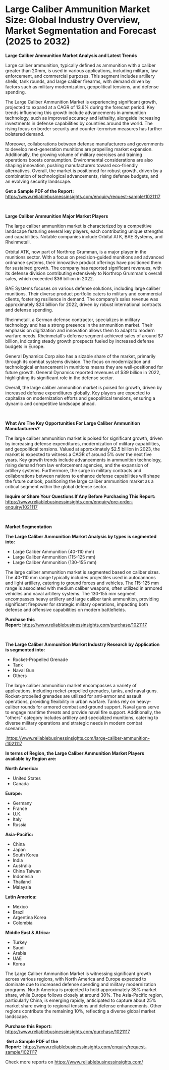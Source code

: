 <p><h1>Large Caliber Ammunition Market Size: Global Industry Overview, Market Segmentation and Forecast (2025 to 2032)</h1></p><p><strong>Large Caliber Ammunition Market Analysis and Latest Trends</strong></p>
<p><p>Large caliber ammunition, typically defined as ammunition with a caliber greater than 20mm, is used in various applications, including military, law enforcement, and commercial purposes. This segment includes artillery shells, tank rounds, and large caliber firearms, with demand driven by factors such as military modernization, geopolitical tensions, and defense spending.</p><p>The Large Caliber Ammunition Market is experiencing significant growth, projected to expand at a CAGR of 13.6% during the forecast period. Key trends influencing this growth include advancements in ammunition technology, such as improved accuracy and lethality, alongside increasing investments in defense capabilities by countries around the world. The rising focus on border security and counter-terrorism measures has further bolstered demand.</p><p>Moreover, collaborations between defense manufacturers and governments to develop next-generation munitions are propelling market expansion. Additionally, the growing volume of military exercises and training operations boosts consumption. Environmental considerations are also shaping innovation, pushing manufacturers toward eco-friendly alternatives. Overall, the market is positioned for robust growth, driven by a combination of technological advancements, rising defense budgets, and an evolving security landscape.</p></p>
<p><strong>Get a Sample PDF of the Report:&nbsp;</strong> <a href="https://www.reliablebusinessinsights.com/enquiry/request-sample/1021117?utm_campaign=3288&utm_medium=2&utm_source=Github&utm_content=ia&utm_term=31032025&utm_id=large-caliber-ammunition">https://www.reliablebusinessinsights.com/enquiry/request-sample/1021117</a></p>
<p>&nbsp;</p>
<p><strong>Large Caliber Ammunition Major Market Players</strong></p>
<p><p>The large caliber ammunition market is characterized by a competitive landscape featuring several key players, each contributing unique strengths and capabilities. Notable companies include Orbital ATK, BAE Systems, and Rheinmetall.</p><p>Orbital ATK, now part of Northrop Grumman, is a major player in the munitions sector. With a focus on precision-guided munitions and advanced ordnance systems, their innovative product offerings have positioned them for sustained growth. The company has reported significant revenues, with its defense division contributing extensively to Northrop Grumman's overall sales, which exceeded $36 billion in 2022.</p><p>BAE Systems focuses on various defense solutions, including large caliber munitions. Their diverse product portfolio caters to military and commercial clients, fostering resilience in demand. The company’s sales revenue was approximately $24 billion for 2022, driven by robust international contracts and defense spending.</p><p>Rheinmetall, a German defense contractor, specializes in military technology and has a strong presence in the ammunition market. Their emphasis on digitization and innovation allows them to adapt to modern warfare needs. Rheinmetall's defense segment achieved sales of around $7 billion, indicating steady growth prospects fueled by increased defense budgets in Europe.</p><p>General Dynamics Corp also has a sizable share of the market, primarily through its combat systems division. The focus on modernization and technological enhancement in munitions means they are well-positioned for future growth. General Dynamics reported revenues of $39 billion in 2022, highlighting its significant role in the defense sector.</p><p>Overall, the large caliber ammunition market is poised for growth, driven by increased defense expenditures globally. Key players are expected to capitalize on modernization efforts and geopolitical tensions, ensuring a dynamic and competitive landscape ahead.</p></p>
<p>&nbsp;</p>
<p><strong>What Are The Key Opportunities For Large Caliber Ammunition Manufacturers?</strong></p>
<p><p>The large caliber ammunition market is poised for significant growth, driven by increasing defense expenditures, modernization of military capabilities, and geopolitical tensions. Valued at approximately $2.5 billion in 2023, the market is expected to witness a CAGR of around 5% over the next five years. Key growth trends include advancements in ammunition technology, rising demand from law enforcement agencies, and the expansion of artillery systems. Furthermore, the surge in military contracts and collaborations between nations to enhance defense capabilities will shape the future outlook, positioning the large caliber ammunition market as a critical segment within the global defense sector.</p></p>
<p><strong>Inquire or Share Your Questions If Any Before Purchasing This Report:</strong> <a href="https://www.reliablebusinessinsights.com/enquiry/pre-order-enquiry/1021117?utm_campaign=3288&utm_medium=2&utm_source=Github&utm_content=ia&utm_term=31032025&utm_id=large-caliber-ammunition">https://www.reliablebusinessinsights.com/enquiry/pre-order-enquiry/1021117</a></p>
<p>&nbsp;</p>
<p><strong>Market Segmentation</strong></p>
<p><strong>The Large Caliber Ammunition Market Analysis by types is segmented into:</strong></p>
<p><ul><li>Large Caliber Ammunition (40-110 mm)</li><li>Large Caliber Ammunition (115-125 mm)</li><li>Large Caliber Ammunition (130-155 mm)</li></ul></p>
<p><p>The large caliber ammunition market is segmented based on caliber sizes. The 40-110 mm range typically includes projectiles used in autocannons and light artillery, catering to ground forces and vehicles. The 115-125 mm range is associated with medium caliber weapons, often utilized in armored vehicles and naval artillery systems. The 130-155 mm segment encompasses heavy artillery and large caliber tank ammunition, providing significant firepower for strategic military operations, impacting both defense and offensive capabilities on modern battlefields.</p></p>
<p><strong>Purchase this Report:&nbsp;</strong><a href="https://www.reliablebusinessinsights.com/purchase/1021117?utm_campaign=3288&utm_medium=2&utm_source=Github&utm_content=ia&utm_term=31032025&utm_id=large-caliber-ammunition">https://www.reliablebusinessinsights.com/purchase/1021117</a></p>
<p>&nbsp;</p>
<p><strong>The Large Caliber Ammunition Market Industry Research by Application is segmented into:</strong></p>
<p><ul><li>Rocket-Propelled Grenade</li><li>Tank</li><li>Naval Gun</li><li>Others</li></ul></p>
<p><p>The large caliber ammunition market encompasses a variety of applications, including rocket-propelled grenades, tanks, and naval guns. Rocket-propelled grenades are utilized for anti-armor and assault operations, providing flexibility in urban warfare. Tanks rely on heavy-caliber rounds for armored combat and ground support. Naval guns serve to engage maritime threats and provide naval fire support. Additionally, the "others" category includes artillery and specialized munitions, catering to diverse military operations and strategic needs in modern combat scenarios.</p></p>
<p><a href="https://www.reliablebusinessinsights.com/large-caliber-ammunition-r1021117?utm_campaign=3288&utm_medium=2&utm_source=Github&utm_content=ia&utm_term=31032025&utm_id=large-caliber-ammunition">&nbsp;https://www.reliablebusinessinsights.com/large-caliber-ammunition-r1021117</a></p>
<p><strong>In terms of Region, the Large Caliber Ammunition Market Players available by Region are:</strong></p>
<p>
    <p> <strong> North America: </strong>
        <ul>
            <li>United States</li>
            <li>Canada</li>
        </ul>
        </p> 
    <p> <strong> Europe: </strong>
        <ul>
            <li>Germany</li>
            <li>France</li>
            <li>U.K.</li>
            <li>Italy</li>
            <li>Russia</li>
        </ul>
        </p> 
    <p> <strong> Asia-Pacific: </strong>
        <ul>
            <li>China</li>
            <li>Japan</li>
            <li>South Korea</li>
            <li>India</li>
            <li>Australia</li>
            <li>China Taiwan</li>
            <li>Indonesia</li>
            <li>Thailand</li>
            <li>Malaysia</li>
        </ul>
        </p> 
    <p> <strong> Latin America: </strong>
        <ul>
            <li>Mexico</li>
            <li>Brazil</li>
            <li>Argentina Korea</li>
            <li>Colombia</li>
        </ul>
        </p> 
    <p> <strong> Middle East & Africa: </strong>
        <ul>
            <li>Turkey</li>
            <li>Saudi</li>
            <li>Arabia</li>
            <li>UAE</li>
            <li>Korea</li>
        </ul>
    </p>
    </p>
<p><p>The Large Caliber Ammunition Market is witnessing significant growth across various regions, with North America and Europe expected to dominate due to increased defense spending and military modernization programs. North America is projected to hold approximately 35% market share, while Europe follows closely at around 30%. The Asia-Pacific region, particularly China, is emerging rapidly, anticipated to capture about 25% market share owing to regional tensions and defense enhancements. Other regions contribute the remaining 10%, reflecting a diverse global market landscape.</p></p>
<p><strong>Purchase this Report: </strong><a href="https://www.reliablebusinessinsights.com/purchase/1021117?utm_campaign=3288&utm_medium=2&utm_source=Github&utm_content=ia&utm_term=31032025&utm_id=large-caliber-ammunition">https://www.reliablebusinessinsights.com/purchase/1021117</a></p>
<p>&nbsp;<strong>Get a Sample PDF of the Report:&nbsp;&nbsp;</strong><a href="https://www.reliablebusinessinsights.com/enquiry/request-sample/1021117?utm_campaign=3288&utm_medium=2&utm_source=Github&utm_content=ia&utm_term=31032025&utm_id=large-caliber-ammunition">https://www.reliablebusinessinsights.com/enquiry/request-sample/1021117</a></p>
<p><strong></strong></p>
<p>Check more reports on <a href="https://www.reliablebusinessinsights.com/?utm_campaign=3288&utm_medium=2&utm_source=Github&utm_content=ia&utm_term=31032025&utm_id=large-caliber-ammunition">https://www.reliablebusinessinsights.com/</a></p>